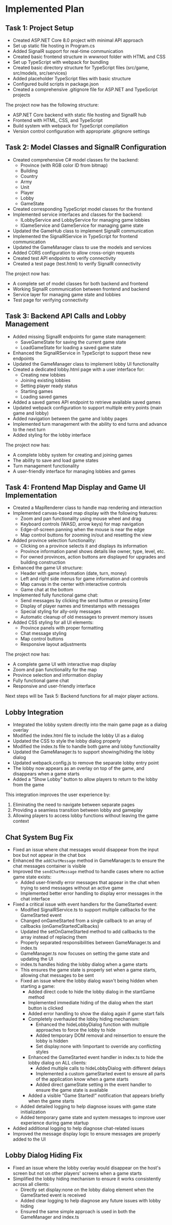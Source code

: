 # Implemented Plan

## Task 1: Project Setup
- Created ASP.NET Core 8.0 project with minimal API approach
- Set up static file hosting in Program.cs
- Added SignalR support for real-time communication
- Created basic frontend structure in wwwroot folder with HTML and CSS
- Set up TypeScript with webpack for bundling
- Created basic directory structure for TypeScript files (src/game, src/models, src/services)
- Added placeholder TypeScript files with basic structure
- Configured build scripts in package.json
- Created a comprehensive .gitignore file for ASP.NET and TypeScript projects

The project now has the following structure:
- ASP.NET Core backend with static file hosting and SignalR hub
- Frontend with HTML, CSS, and TypeScript
- Build system with webpack for TypeScript compilation
- Version control configuration with appropriate .gitignore settings

## Task 2: Model Classes and SignalR Configuration
- Created comprehensive C# model classes for the backend:
  - Province (with RGB color ID from bitmap)
  - Building
  - Country
  - Army
  - Unit
  - Player
  - Lobby
  - GameState
- Created corresponding TypeScript model classes for the frontend
- Implemented service interfaces and classes for the backend:
  - ILobbyService and LobbyService for managing game lobbies
  - IGameService and GameService for managing game state
- Updated the GameHub class to implement SignalR communication
- Implemented the SignalRService in TypeScript for frontend communication
- Updated the GameManager class to use the models and services
- Added CORS configuration to allow cross-origin requests
- Created test API endpoints to verify connectivity
- Created a test page (test.html) to verify SignalR connectivity

The project now has:
- A complete set of model classes for both backend and frontend
- Working SignalR communication between frontend and backend
- Service layer for managing game state and lobbies
- Test page for verifying connectivity

## Task 3: Backend API Calls and Lobby Management
- Added missing SignalR endpoints for game state management:
  - SaveGameState for saving the current game state
  - LoadGameState for loading a saved game state
- Enhanced the SignalRService in TypeScript to support these new endpoints
- Updated the GameManager class to implement lobby UI functionality
- Created a dedicated lobby.html page with a user interface for:
  - Creating new lobbies
  - Joining existing lobbies
  - Setting player ready status
  - Starting games
  - Loading saved games
- Added a saved games API endpoint to retrieve available saved games
- Updated webpack configuration to support multiple entry points (main game and lobby)
- Added navigation between the game and lobby pages
- Implemented turn management with the ability to end turns and advance to the next turn
- Added styling for the lobby interface

The project now has:
- A complete lobby system for creating and joining games
- The ability to save and load game states
- Turn management functionality
- A user-friendly interface for managing lobbies and games

## Task 4: Frontend Map Display and Game UI Implementation
- Created a MapRenderer class to handle map rendering and interaction
- Implemented canvas-based map display with the following features:
  - Zoom and pan functionality using mouse wheel and drag
  - Keyboard controls (WASD, arrow keys) for map navigation
  - Edge-of-screen panning when the mouse is near the edge
  - Map control buttons for zooming in/out and resetting the view
- Added province selection functionality:
  - Clicking on a province selects it and displays its information
  - Province information panel shows details like owner, type, level, etc.
  - For owned provinces, action buttons are displayed for upgrades and building construction
- Enhanced the game UI structure:
  - Header with game information (date, turn, money)
  - Left and right side menus for game information and controls
  - Map canvas in the center with interactive controls
  - Game chat at the bottom
- Implemented fully functional game chat:
  - Send messages by clicking the send button or pressing Enter
  - Display of player names and timestamps with messages
  - Special styling for ally-only messages
  - Automatic cleanup of old messages to prevent memory issues
- Added CSS styling for all UI elements:
  - Province panels with proper formatting
  - Chat message styling
  - Map control buttons
  - Responsive layout adjustments

The project now has:
- A complete game UI with interactive map display
- Zoom and pan functionality for the map
- Province selection and information display
- Fully functional game chat
- Responsive and user-friendly interface

Next steps will be Task 5: Backend functions for all major player actions.

## Lobby Integration
- Integrated the lobby system directly into the main game page as a dialog overlay
- Modified the index.html file to include the lobby UI as a dialog
- Updated the CSS to style the lobby dialog properly
- Modified the index.ts file to handle both game and lobby functionality
- Updated the GameManager.ts to support showing/hiding the lobby dialog
- Updated webpack.config.js to remove the separate lobby entry point
- The lobby now appears as an overlay on top of the game, and disappears when a game starts
- Added a "Show Lobby" button to allow players to return to the lobby from the game

This integration improves the user experience by:
1. Eliminating the need to navigate between separate pages
2. Providing a seamless transition between lobby and gameplay
3. Allowing players to access lobby functions without leaving the game context

## Chat System Bug Fix
- Fixed an issue where chat messages would disappear from the input box but not appear in the chat box
- Enhanced the `addChatMessage` method in GameManager.ts to ensure the chat messages container is visible
- Improved the `sendChatMessage` method to handle cases where no active game state exists:
  - Added user-friendly error messages that appear in the chat when trying to send messages without an active game
  - Implemented better error handling to display error messages in the chat interface
- Fixed a critical issue with event handlers for the GameStarted event:
  - Modified SignalRService.ts to support multiple callbacks for the GameStarted event
  - Changed onGameStarted from a single callback to an array of callbacks (onGameStartedCallbacks)
  - Updated the setOnGameStarted method to add callbacks to the array instead of replacing them
  - Properly separated responsibilities between GameManager.ts and index.ts
  - GameManager.ts now focuses on setting the game state and updating the UI
  - index.ts handles hiding the lobby dialog when a game starts
  - This ensures the game state is properly set when a game starts, allowing chat messages to be sent
  - Fixed an issue where the lobby dialog wasn't being hidden when starting a game:
    - Added direct code to hide the lobby dialog in the startGame method
    - Implemented immediate hiding of the dialog when the start button is clicked
    - Added error handling to show the dialog again if game start fails
    - Completely overhauled the lobby hiding mechanism:
      - Enhanced the hideLobbyDialog function with multiple approaches to force the lobby to hide
      - Added temporary DOM removal and reinsertion to ensure the lobby is hidden
      - Set display:none with !important to override any conflicting styles
    - Enhanced the GameStarted event handler in index.ts to hide the lobby dialog on ALL clients:
      - Added multiple calls to hideLobbyDialog with different delays
      - Implemented a custom gameStarted event to ensure all parts of the application know when a game starts
      - Added direct gameState setting in the event handler to ensure the game state is available
    - Added a visible "Game Started!" notification that appears briefly when the game starts
  - Added detailed logging to help diagnose issues with game state initialization
  - Added temporary game state and system messages to improve user experience during game startup
- Added additional logging to help diagnose chat-related issues
- Improved the message display logic to ensure messages are properly added to the UI

## Lobby Dialog Hiding Fix
- Fixed an issue where the lobby overlay would disappear on the host's screen but not on other players' screens when a game starts
- Simplified the lobby hiding mechanism to ensure it works consistently across all clients:
  - Directly set display:none on the lobby dialog element when the GameStarted event is received
  - Added clear logging to help diagnose any future issues with lobby hiding
  - Ensured the same simple approach is used in both the GameManager and index.ts